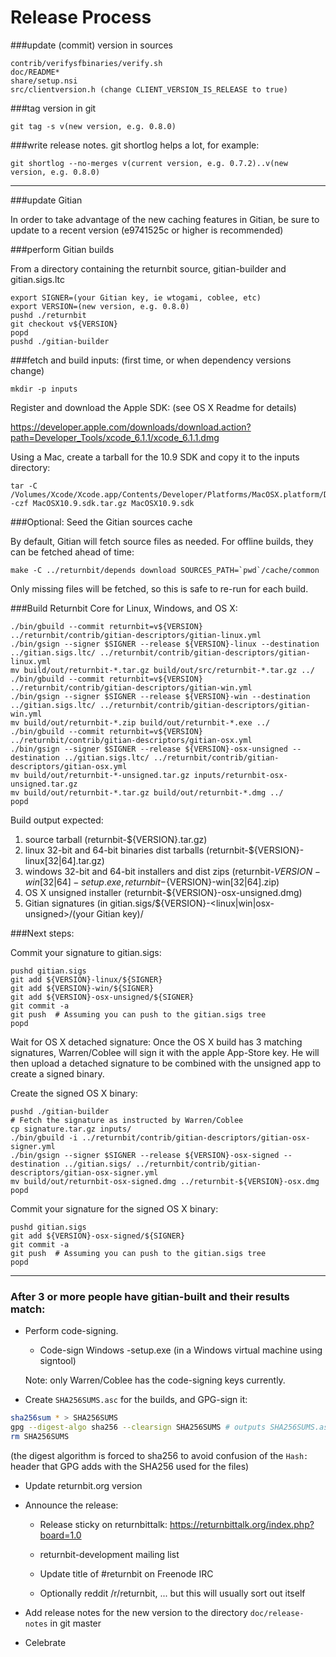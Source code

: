 Release Process
====================

###update (commit) version in sources

	contrib/verifysfbinaries/verify.sh
	doc/README*
	share/setup.nsi
	src/clientversion.h (change CLIENT_VERSION_IS_RELEASE to true)

###tag version in git

	git tag -s v(new version, e.g. 0.8.0)

###write release notes. git shortlog helps a lot, for example:

	git shortlog --no-merges v(current version, e.g. 0.7.2)..v(new version, e.g. 0.8.0)

* * *

###update Gitian

 In order to take advantage of the new caching features in Gitian, be sure to update to a recent version (e9741525c or higher is recommended)

###perform Gitian builds

 From a directory containing the returnbit source, gitian-builder and gitian.sigs.ltc
  
    export SIGNER=(your Gitian key, ie wtogami, coblee, etc)
	export VERSION=(new version, e.g. 0.8.0)
	pushd ./returnbit
	git checkout v${VERSION}
	popd
	pushd ./gitian-builder

###fetch and build inputs: (first time, or when dependency versions change)

	mkdir -p inputs

 Register and download the Apple SDK: (see OS X Readme for details)

 https://developer.apple.com/downloads/download.action?path=Developer_Tools/xcode_6.1.1/xcode_6.1.1.dmg

 Using a Mac, create a tarball for the 10.9 SDK and copy it to the inputs directory:

	tar -C /Volumes/Xcode/Xcode.app/Contents/Developer/Platforms/MacOSX.platform/Developer/SDKs/ -czf MacOSX10.9.sdk.tar.gz MacOSX10.9.sdk

###Optional: Seed the Gitian sources cache

  By default, Gitian will fetch source files as needed. For offline builds, they can be fetched ahead of time:

	make -C ../returnbit/depends download SOURCES_PATH=`pwd`/cache/common

  Only missing files will be fetched, so this is safe to re-run for each build.

###Build Returnbit Core for Linux, Windows, and OS X:

	./bin/gbuild --commit returnbit=v${VERSION} ../returnbit/contrib/gitian-descriptors/gitian-linux.yml
	./bin/gsign --signer $SIGNER --release ${VERSION}-linux --destination ../gitian.sigs.ltc/ ../returnbit/contrib/gitian-descriptors/gitian-linux.yml
	mv build/out/returnbit-*.tar.gz build/out/src/returnbit-*.tar.gz ../
	./bin/gbuild --commit returnbit=v${VERSION} ../returnbit/contrib/gitian-descriptors/gitian-win.yml
	./bin/gsign --signer $SIGNER --release ${VERSION}-win --destination ../gitian.sigs.ltc/ ../returnbit/contrib/gitian-descriptors/gitian-win.yml
	mv build/out/returnbit-*.zip build/out/returnbit-*.exe ../
	./bin/gbuild --commit returnbit=v${VERSION} ../returnbit/contrib/gitian-descriptors/gitian-osx.yml
	./bin/gsign --signer $SIGNER --release ${VERSION}-osx-unsigned --destination ../gitian.sigs.ltc/ ../returnbit/contrib/gitian-descriptors/gitian-osx.yml
	mv build/out/returnbit-*-unsigned.tar.gz inputs/returnbit-osx-unsigned.tar.gz
	mv build/out/returnbit-*.tar.gz build/out/returnbit-*.dmg ../
	popd
  Build output expected:

  1. source tarball (returnbit-${VERSION}.tar.gz)
  2. linux 32-bit and 64-bit binaries dist tarballs (returnbit-${VERSION}-linux[32|64].tar.gz)
  3. windows 32-bit and 64-bit installers and dist zips (returnbit-${VERSION}-win[32|64]-setup.exe, returnbit-${VERSION}-win[32|64].zip)
  4. OS X unsigned installer (returnbit-${VERSION}-osx-unsigned.dmg)
  5. Gitian signatures (in gitian.sigs/${VERSION}-<linux|win|osx-unsigned>/(your Gitian key)/

###Next steps:

Commit your signature to gitian.sigs:

	pushd gitian.sigs
	git add ${VERSION}-linux/${SIGNER}
	git add ${VERSION}-win/${SIGNER}
	git add ${VERSION}-osx-unsigned/${SIGNER}
	git commit -a
	git push  # Assuming you can push to the gitian.sigs tree
	popd

  Wait for OS X detached signature:
	Once the OS X build has 3 matching signatures, Warren/Coblee will sign it with the apple App-Store key.
	He will then upload a detached signature to be combined with the unsigned app to create a signed binary.

  Create the signed OS X binary:

	pushd ./gitian-builder
	# Fetch the signature as instructed by Warren/Coblee
	cp signature.tar.gz inputs/
	./bin/gbuild -i ../returnbit/contrib/gitian-descriptors/gitian-osx-signer.yml
	./bin/gsign --signer $SIGNER --release ${VERSION}-osx-signed --destination ../gitian.sigs/ ../returnbit/contrib/gitian-descriptors/gitian-osx-signer.yml
	mv build/out/returnbit-osx-signed.dmg ../returnbit-${VERSION}-osx.dmg
	popd

Commit your signature for the signed OS X binary:

	pushd gitian.sigs
	git add ${VERSION}-osx-signed/${SIGNER}
	git commit -a
	git push  # Assuming you can push to the gitian.sigs tree
	popd

-------------------------------------------------------------------------

### After 3 or more people have gitian-built and their results match:

- Perform code-signing.

    - Code-sign Windows -setup.exe (in a Windows virtual machine using signtool)

  Note: only Warren/Coblee has the code-signing keys currently.

- Create `SHA256SUMS.asc` for the builds, and GPG-sign it:
```bash
sha256sum * > SHA256SUMS
gpg --digest-algo sha256 --clearsign SHA256SUMS # outputs SHA256SUMS.asc
rm SHA256SUMS
```
(the digest algorithm is forced to sha256 to avoid confusion of the `Hash:` header that GPG adds with the SHA256 used for the files)

- Update returnbit.org version

- Announce the release:

  - Release sticky on returnbittalk: https://returnbittalk.org/index.php?board=1.0

  - returnbit-development mailing list

  - Update title of #returnbit on Freenode IRC

  - Optionally reddit /r/returnbit, ... but this will usually sort out itself

- Add release notes for the new version to the directory `doc/release-notes` in git master

- Celebrate 
